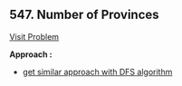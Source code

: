 ## 547. Number of Provinces

[Visit Problem](https://leetcode.com/problems/number-of-provinces/description/)

**Approach :**<br/>

-   [get similar approach with DFS algorithm](https://takeuforward.org/data-structure/number-of-provinces/)
